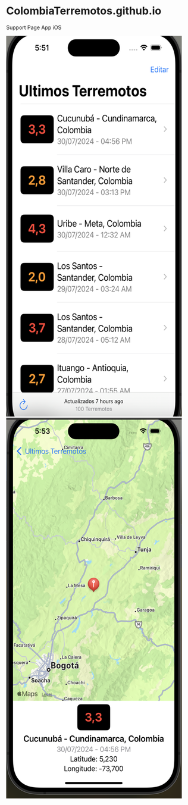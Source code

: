 # ColombiaTerremotos.github.io
Support Page App iOS

![Captura de pantalla de la aplicación](./ios1.png)
![Captura de pantalla de la aplicación](./ios2.png)
